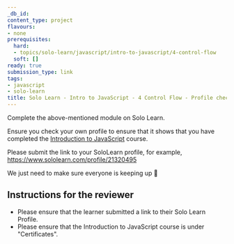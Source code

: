 ```yaml
---
_db_id:
content_type: project
flavours:
- none
prerequisites:
  hard:
  - topics/solo-learn/javascript/intro-to-javascript/4-control-flow
  soft: []
ready: true
submission_type: link
tags:
- javascript
- solo-learn
title: Solo Learn - Intro to JavaScript - 4 Control Flow - Profile check
---
```


Complete the above-mentioned module on Solo Learn.

Ensure you check your own profile to ensure that it shows that you have completed the [Introduction to JavaScript](https://www.sololearn.com/en/learn/courses/javascript-introduction) course.

Please submit the link to your SoloLearn profile, for example, https://www.sololearn.com/profile/21320495

We just need to make sure everyone is keeping up 💚

## Instructions for the reviewer

- Please ensure that the learner submitted a link to their Solo Learn Profile.
- Please ensure that the Introduction to JavaScript course is under "Certificates".